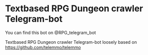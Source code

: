 # Textbased RPG Dungeon crawler Telegram-bot
You can find this bot on @RPG_telegram_bot

Textbased RPG Dungeon crawler Telegram-bot loosely based on https://github.com/telemmo/telemmo

